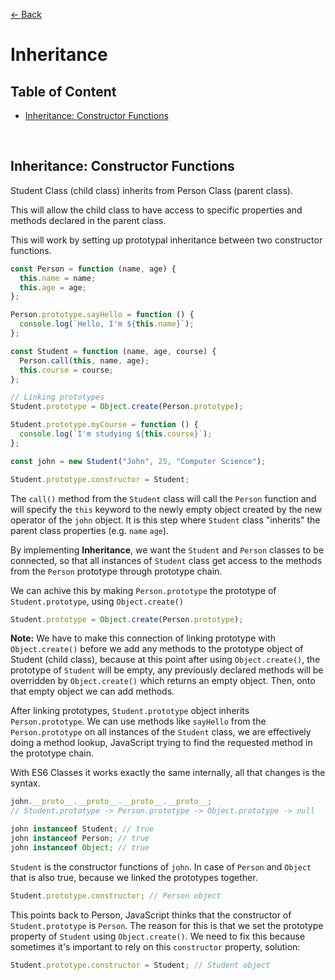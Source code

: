 [&larr; Back](./README.md)

# Inheritance

## Table of Content

- [Inheritance: Constructor Functions](#inheritance-constructor-functions)

<br>

## Inheritance: Constructor Functions

Student Class (child class) inherits from Person Class (parent class).

This will allow the child class to have access to specific properties and methods declared in the parent class.

This will work by setting up prototypal inheritance between two constructor functions.

```js
const Person = function (name, age) {
  this.name = name;
  this.age = age;
};

Person.prototype.sayHello = function () {
  console.log(`Hello, I'm ${this.name}`);
};

const Student = function (name, age, course) {
  Person.call(this, name, age);
  this.course = course;
};

// Linking prototypes
Student.prototype = Object.create(Person.prototype);

Student.prototype.myCourse = function () {
  console.log(`I'm studying ${this.course}`);
};

const john = new Student("John", 25, "Computer Science");

Student.prototype.constructor = Student;
```

The `call()` method from the `Student` class will call the `Person` function and will specify the `this` keyword to the newly empty object created by the new operator of the `john` object. It is this step where `Student` class "inherits" the parent class properties (e.g. `name` `age`).

By implementing **Inheritance**, we want the `Student` and `Person` classes to be connected, so that all instances of `Student` class get access to the methods from the `Person` prototype through prototype chain.

We can achive this by making `Person.prototype` the prototype of `Student.prototype`, using `Object.create()`

```js
Student.prototype = Object.create(Person.prototype);
```

**Note:** We have to make this connection of linking prototype with `Object.create()` before we add any methods to the prototype object of Student (child class), because at this point after using `Object.create()`, the prototype of `Student` will be empty, any previously declared methods will be overridden by `Object.create()` which returns an empty object. Then, onto that empty object we can add methods.

After linking prototypes, `Student.prototype` object inherits `Person.prototype`. We can use methods like `sayHello` from the `Person.prototype` on all instances of the `Student` class, we are effectively doing a method lookup, JavaScript trying to find the requested method in the prototype chain.

With ES6 Classes it works exactly the same internally, all that changes is the syntax.

```js
john.__proto__.__proto__.__proto__.__proto__;
// Student.prototype -> Person.prototype -> Object.prototype -> null

john instanceof Student; // true
john instanceof Person; // true
john instanceof Object; // true
```

`Student` is the constructor functions of `john`. In case of `Person` and `Object` that is also true, because we linked the prototypes together.

```js
Student.prototype.constructor; // Person object
```

This points back to Person, JavaScript thinks that the constructor of `Student.prototype` is `Person`. The reason for this is that we set the prototype property of `Student` using `Object.create()`. We need to fix this because sometimes it's important to rely on this `constructor` property, solution:

```js
Student.prototype.constructor = Student; // Student object
```

<br>
